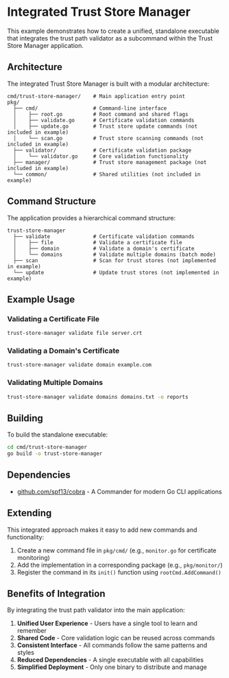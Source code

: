 # Integrated Trust Store Manager

This example demonstrates how to create a unified, standalone executable that integrates the trust path validator as a subcommand within the Trust Store Manager application.

## Architecture

The integrated Trust Store Manager is built with a modular architecture:

```
cmd/trust-store-manager/    # Main application entry point
pkg/
  ├── cmd/                  # Command-line interface
  │    ├── root.go          # Root command and shared flags
  │    ├── validate.go      # Certificate validation commands
  │    ├── update.go        # Trust store update commands (not included in example)
  │    └── scan.go          # Trust store scanning commands (not included in example)
  ├── validator/            # Certificate validation package
  │    └── validator.go     # Core validation functionality
  ├── manager/              # Trust store management package (not included in example)
  └── common/               # Shared utilities (not included in example)
```

## Command Structure

The application provides a hierarchical command structure:

```
trust-store-manager
  ├── validate              # Certificate validation commands
  │    ├── file             # Validate a certificate file
  │    ├── domain           # Validate a domain's certificate
  │    └── domains          # Validate multiple domains (batch mode)
  ├── scan                  # Scan for trust stores (not implemented in example)
  └── update                # Update trust stores (not implemented in example)
```

## Example Usage

### Validating a Certificate File

```bash
trust-store-manager validate file server.crt
```

### Validating a Domain's Certificate

```bash
trust-store-manager validate domain example.com
```

### Validating Multiple Domains

```bash
trust-store-manager validate domains domains.txt -o reports
```

## Building

To build the standalone executable:

```bash
cd cmd/trust-store-manager
go build -o trust-store-manager
```

## Dependencies

- [github.com/spf13/cobra](https://github.com/spf13/cobra) - A Commander for modern Go CLI applications

## Extending

This integrated approach makes it easy to add new commands and functionality:

1. Create a new command file in `pkg/cmd/` (e.g., `monitor.go` for certificate monitoring)
2. Add the implementation in a corresponding package (e.g., `pkg/monitor/`)
3. Register the command in its `init()` function using `rootCmd.AddCommand()`

## Benefits of Integration

By integrating the trust path validator into the main application:

1. **Unified User Experience** - Users have a single tool to learn and remember
2. **Shared Code** - Core validation logic can be reused across commands
3. **Consistent Interface** - All commands follow the same patterns and styles
4. **Reduced Dependencies** - A single executable with all capabilities
5. **Simplified Deployment** - Only one binary to distribute and manage 